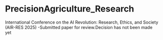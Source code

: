 # PrecisionAgriculture_Research

International Conference on the AI Revolution: Research, Ethics, and Society (AIR-RES 2025) -Submitted paper for review.Decision has not been made yet
